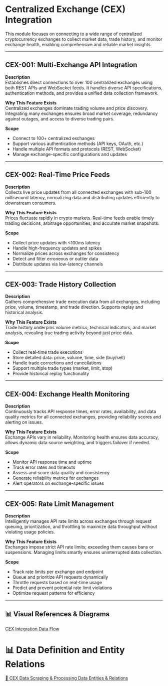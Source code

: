 # Centralized Exchange (CEX) Integration

This module focuses on connecting to a wide range of centralized cryptocurrency exchanges to collect market data, trade history, and monitor exchange health, enabling comprehensive and reliable market insights.

---

## CEX-001: Multi-Exchange API Integration

**Description**  
Establishes direct connections to over 100 centralized exchanges using both REST APIs and WebSocket feeds. It handles diverse API specifications, authentication methods, and provides a unified data collection framework.

**Why This Feature Exists**  
Centralized exchanges dominate trading volume and price discovery. Integrating many exchanges ensures broad market coverage, redundancy against outages, and access to diverse trading pairs.

**Scope**

- Connect to 100+ centralized exchanges
- Support various authentication methods (API keys, OAuth, etc.)
- Handle multiple API formats and protocols (REST, WebSocket)
- Manage exchange-specific configurations and updates

---

## CEX-002: Real-Time Price Feeds

**Description**  
Collects live price updates from all connected exchanges with sub-100 millisecond latency, normalizing data and distributing updates efficiently to downstream consumers.

**Why This Feature Exists**  
Prices fluctuate rapidly in crypto markets. Real-time feeds enable timely trading decisions, arbitrage opportunities, and accurate market snapshots.

**Scope**

- Collect price updates with <100ms latency
- Handle high-frequency updates and spikes
- Normalize prices across exchanges for consistency
- Detect and filter erroneous or outlier data
- Distribute updates via low-latency channels

---

## CEX-003: Trade History Collection

**Description**  
Gathers comprehensive trade execution data from all exchanges, including price, volume, timestamp, and trade direction. Supports replay and historical analysis.

**Why This Feature Exists**  
Trade history underpins volume metrics, technical indicators, and market analysis, revealing true trading activity beyond just price data.

**Scope**

- Collect real-time trade executions
- Store detailed data: price, volume, time, side (buy/sell)
- Handle trade corrections and cancellations
- Support multiple trade types (market, limit, stop)
- Provide historical replay functionality

---

## CEX-004: Exchange Health Monitoring

**Description**  
Continuously tracks API response times, error rates, availability, and data quality metrics for all connected exchanges, providing reliability scores and alerting on issues.

**Why This Feature Exists**  
Exchange APIs vary in reliability. Monitoring health ensures data accuracy, allows dynamic data source weighting, and triggers failover if needed.

**Scope**

- Monitor API response time and uptime
- Track error rates and timeouts
- Assess and score data quality and consistency
- Generate reliability metrics for exchanges
- Alert operators on exchange-specific issues

---

## CEX-005: Rate Limit Management

**Description**  
Intelligently manages API rate limits across exchanges through request queuing, prioritization, and throttling to maximize data throughput without violating usage policies.

**Why This Feature Exists**  
Exchanges impose strict API rate limits; exceeding them causes bans or suspensions. Managing limits smartly ensures uninterrupted data collection.

**Scope**

- Track rate limits per exchange and endpoint
- Queue and prioritize API requests dynamically
- Throttle requests based on real-time usage
- Predict and prevent potential rate limit violations
- Optimize request patterns for efficiency

---

## 📊 Visual References & Diagrams

<a href="https://miro.com/app/board/uXjVJbMT7pg=/?moveToWidget=3458764635931036520&cot=14" target="_blank"> CEX Integration Data Flow </a>

# 📊 Data Definition and Entity Relations

<a href="../Data_Defination_Sheet/2-centralized-exchange-cex-integration.md" target="_blank">🔗 CEX Data Scraping & Processing Data Entities & Relations</a>
